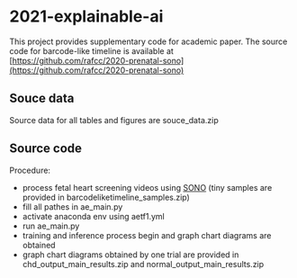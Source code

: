 # 2021-explainable-ai
This project provides supplementary code for academic paper.
The source code for barcode-like timeline is available at [https://github.com/rafcc/2020-prenatal-sono](https://github.com/rafcc/2020-prenatal-sono) 

## Souce data
Source data for all tables and figures are souce_data.zip

## Source code
Procedure:
- process fetal heart screening videos using [SONO](https://www.mdpi.com/2076-3417/11/1/371) (tiny samples are provided in barcodeliketimeline_samples.zip)
- fill all pathes in ae_main.py    
- activate anaconda env using aetf1.yml  
- run ae_main.py    
- training and inference process begin and graph chart diagrams are obtained
- graph chart diagrams obtained by one trial are provided in chd_output_main_results.zip and normal_output_main_results.zip
